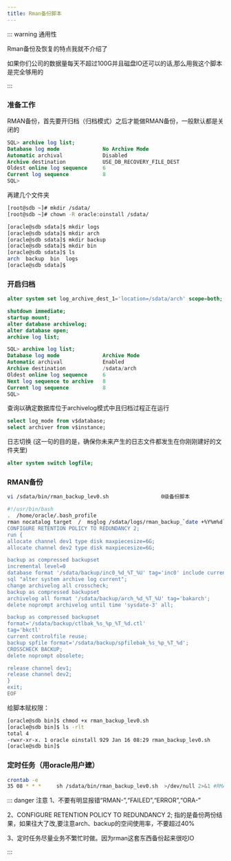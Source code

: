 ```yaml
---
title: Rman备份脚本
---
```

::: warning 通用性

Rman备份及恢复的特点我就不介绍了

如果你们公司的数据量每天不超过100G并且磁盘IO还可以的话,那么用我这个脚本是完全够用的

:::
### 准备工作
RMAN备份，首先要开归档（归档模式）之后才能做RMAN备份，一般默认都是关闭的

``` sql
SQL> archive log list;
Database log mode              No Archive Mode
Automatic archival             Disabled
Archive destination            USE_DB_RECOVERY_FILE_DEST
Oldest online log sequence     6
Current log sequence           8
SQL> 
``` 

再建几个文件夹
``` bash
[root@sdb ~]# mkdir /sdata/
[root@sdb ~]# chown -R oracle:oinstall /sdata/

[oracle@sdb sdata]$ mkdir logs
[oracle@sdb sdata]$ mkdir arch
[oracle@sdb sdata]$ mkdir backup
[oracle@sdb sdata]$ mkdir bin
[oracle@sdb sdata]$ ls
arch  backup  bin  logs
[oracle@sdb sdata]$ 
``` 
### 开启归档

``` sql
alter system set log_archive_dest_1='location=/sdata/arch' scope=both;

shutdown immediate;  
startup mount;   
alter database archivelog;
alter database open;
archive log list;

SQL> archive log list;
Database log mode              Archive Mode
Automatic archival             Enabled
Archive destination            /sdata/arch
Oldest online log sequence     6
Next log sequence to archive   8
Current log sequence           8
SQL> 
```

查询以确定数据库位于archivelog模式中且归档过程正在运行  
``` sql
select log_mode from v$database;  
select archiver from v$instance;  
``` 

日志切换 (这一句的目的是，确保你未来产生的日志文件都发生在你刚刚建好的文件夹里)
``` sql
alter system switch logfile;  
``` 

### RMAN备份

``` bash
vi /sdata/bin/rman_backup_lev0.sh                 0级备份脚本
```

``` bash
#!/usr/bin/bash
.  /home/oracle/.bash_profile
rman nocatalog target  /  msglog /sdata/logs/rman_backup_`date +%Y%m%d`.log << EOF 
CONFIGURE RETENTION POLICY TO REDUNDANCY 2;
run {
allocate channel dev1 type disk maxpiecesize=6G;
allocate channel dev2 type disk maxpiecesize=6G;

backup as compressed backupset 
incremental level=0
database format '/sdata/backup/inc0_%d_%T_%U' tag='inc0' include current controlfile;
sql "alter system archive log current";
change archivelog all crosscheck;
backup as compressed backupset 
archivelog all format '/sdata/backup/arch_%d_%T_%U' tag='bakarch';
delete noprompt archivelog until time 'sysdate-3' all;

backup as compressed backupset
format='/sdata/backup/ctlbak_%s_%p_%T_%d.ctl'
tag='bkctl'
current controlfile reuse;
backup spfile format='/sdata/backup/spfilebak_%s_%p_%T_%d';
CROSSCHECK BACKUP;
delete noprompt obsolete;

release channel dev1;
release channel dev2;
}
exit;
EOF
```

给脚本赋权限：
``` bash
[oracle@sdb bin]$ chmod +x rman_backup_lev0.sh 
[oracle@sdb bin]$ ls -rlt
total 4
-rwxr-xr-x. 1 oracle oinstall 929 Jan 16 08:29 rman_backup_lev0.sh
[oracle@sdb bin]$ 
```

### 定时任务（用oracle用户建）
``` bash
crontab -e
35 08 * * *     sh /sdata/bin/rman_backup_lev0.sh  >/dev/null 2>&1 #RMAN Backup
```

::: danger 注意
1、不要有明显报错“RMAN-”,“FAILED”,“ERROR”,“ORA-”

2、CONFIGURE RETENTION POLICY TO REDUNDANCY 2; 指的是备份两份结果，如果往大了改,要注意arch、backup的空间使用率，不要超过40%

3、定时任务尽量业务不繁忙时做。因为rman这套东西备份起来很吃IO

:::